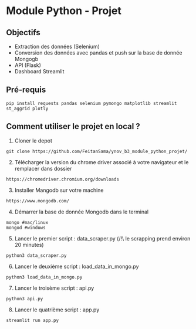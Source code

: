 # Module Python - Projet

## Objectifs

+ Extraction des données (Selenium) 
+ Conversion des données avec pandas et push sur la base de donnée Mongogb
+ API (Flask)
+ Dashboard Streamlit  

## Pré-requis

```
pip install requests pandas selenium pymongo matplotlib streamlit st_aggrid plotly
```


## Comment utiliser le projet en local ?

1. Cloner le depot

```
git clone https://github.com/FeitanSama/ynov_b3_module_python_projet/
```

2. Télécharger la version du chrome driver associé à votre navigateur et le remplacer dans dossier

```
https://chromedriver.chromium.org/downloads
```

3. Installer Mangodb sur votre machine

```
https://www.mongodb.com/
```

4. Démarrer la base de donnée Mongodb dans le terminal 

```
mongo #mac/linux
mongod #windows
```

5. Lancer le premier script : data_scraper.py (/!\ le scrapping prend environ 20 minutes)

```
python3 data_scraper.py
```

6. Lancer le deuxième script : load_data_in_mongo.py

```
python3 load_data_in_mongo.py
```

7. Lancer le troisème script : api.py

```
python3 api.py
```

8. Lancer le quatrième script : app.py

```
streamlit run app.py
```
